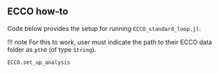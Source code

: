 
## ECCO how-to

Code below provides the setup for running `ECCO_standard_loop.jl`.

!!! note
    For this to work, user must indicate the path to their ECCO data folder as `pth0` (of type `String`).

```@docs
ECCO.set_up_analysis
```


